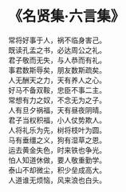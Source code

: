 # 《名贤集·六言集》

<link href="../../css/style.css" rel="stylesheet" type="text/css" />

<div class="poetry">

常将好事于人，祸不临身害己。<br />
既读孔孟之书，必达周公之礼。<br />
君子敬而无失，与人恭而有礼。<br />
事君数斯辱矣，朋友数斯疏矣。<br />
人无酬天之力，天有养人之心。<br />
好马不备双鞍，忠臣不事二主。<br />
常想有力之奴，不念无为之子。<br />
人有旦夕祸福，天有昼夜阴晴。<br />
君子当权积福，小人仗势欺人。<br />
人将礼乐为先，树将枝叶为圆。<br />
马有垂缰之义，狗有湿草之恩。<br />
运去黄金失色，时来铁也争光。<br />
怕人知道休做，要人敬重勤学。<br />
泰山不却微尘，积少垒成高大。<br />
人道谁无烦恼，风来浪也白头。<br />

</div>
